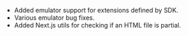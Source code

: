 - Added emulator support for extensions defined by SDK.
- Various emulator bug fixes.
- Added Next.js utils for checking if an HTML file is partial.
